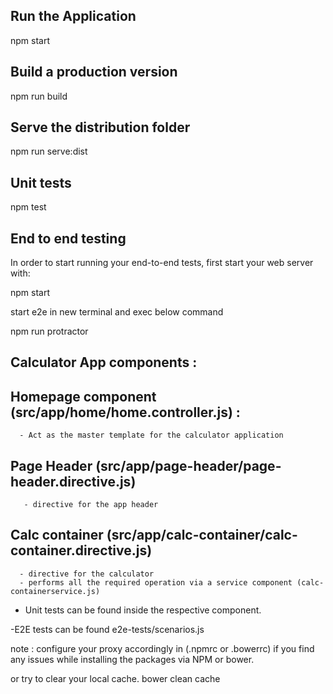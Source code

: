 Run the Application
---------------------
npm start


Build a production version
-------------------------
npm run build

Serve the distribution folder
-------------------------

npm run serve:dist

Unit tests
-------------------------
npm test


End to end testing
-------------------------
In order to start running your end-to-end tests, first start your web server with:

npm start

start e2e in new terminal and exec below command

npm run protractor



Calculator App components :
-------------------------
Homepage component (src/app/home/home.controller.js) :
---------------------------------------------------------------------------
      - Act as the master template for the calculator application
      
      
Page Header (src/app/page-header/page-header.directive.js)
---------------------------------------------------------------------------
       - directive for the app header
       
Calc container (src/app/calc-container/calc-container.directive.js)
---------------------------------------------------------------------------
      - directive for the calculator 
      - performs all the required operation via a service component (calc-containerservice.js)
      
      


- Unit tests can be found inside the respective component.

-E2E tests can be found e2e-tests/scenarios.js


note : configure your proxy accordingly in (.npmrc  or .bowerrc) if you find any issues while installing the packages via NPM or bower.

or try to clear your local cache. bower clean cache


       
       
  

